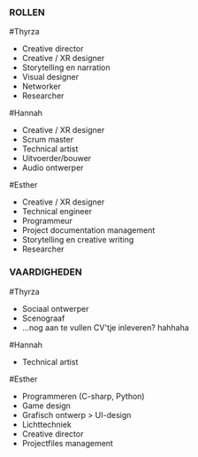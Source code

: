 ### ROLLEN
#Thyrza
- Creative director
- Creative / XR designer
- Storytelling en narration
- Visual designer
- Networker
- Researcher

#Hannah
- Creative / XR designer
- Scrum master
- Technical artist
- Uitvoerder/bouwer
- Audio ontwerper

#Esther
- Creative / XR designer
- Technical engineer
- Programmeur
- Project documentation management
- Storytelling en creative writing
- Researcher



### VAARDIGHEDEN
#Thyrza
- Sociaal ontwerper
- Scenograaf
- ...nog aan te vullen CV'tje inleveren? hahhaha


#Hannah
- Technical artist


#Esther
- Programmeren (C-sharp, Python)
- Game design
- Grafisch ontwerp > UI-design
- Lichttechniek
- Creative director
- Projectfiles management



